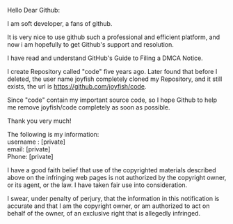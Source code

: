 Hello Dear Github:

I am soft developer, a fans of github.

It is very nice to use github such a professional and efficient platform, and now i am hopefully to get Github's support and resolution.

I have read and understand GitHub's Guide to Filing a DMCA Notice.

I create Repository called "code" five years ago. Later found that before I deleted, the user name joyfish completely cloned my Repository, and it still exists, the url is https://github.com/joyfish/code.

Since "code" contain my important source code, so I hope Github to help me remove joyfish/code completely as soon as possible.

Thank you very much!

The following is my information:  
username : [private]  
email: [private]  
Phone: [private] 

I have a good faith belief that use of the copyrighted materials described above on the infringing web pages is not authorized by the copyright owner, or its agent, or the law. I have taken fair use into consideration.

I swear, under penalty of perjury, that the information in this notification is accurate and that I am the copyright owner, or am authorized to act on behalf of the owner, of an exclusive right that is allegedly infringed.
